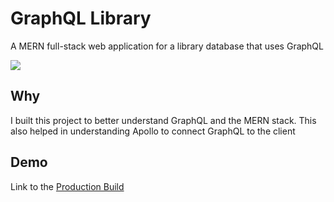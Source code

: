 # GraphQL Library

A MERN full-stack web application for a library database that uses GraphQL

![](https://stefansen-graphql-library.herokuapp.com/)

## Why
I built this project to better understand GraphQL and the MERN stack. This also helped in understanding Apollo to connect GraphQL to the client

## Demo
Link to the <a target="_blank" href="https://stefansen-graphql-library.herokuapp.com/">Production Build</a>
